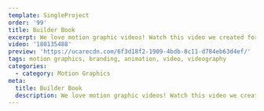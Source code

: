 ```yaml
---
template: SingleProject
order: '99'
title: Builder Book
excerpt: We love motion graphic videos! Watch this video we created for BuilderBook.com.au using only motion graphics.
video: '180135488'
preview: 'https://ucarecdn.com/6f3d18f2-1909-4bdb-8c11-d784eb63d4ef/'
tags: motion graphics, branding, animation, video, videography
categories:
  - category: Motion Graphics
meta:
  title: Builder Book
  description: We love motion graphic videos! Watch this video we created for BuilderBook.com.au using only motion graphics.
---
```

